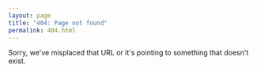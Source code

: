 ```yaml
---
layout: page
title: "404: Page not found"
permalink: 404.html
---
```


Sorry, we've misplaced that URL or it's pointing to something that doesn't exist. 
